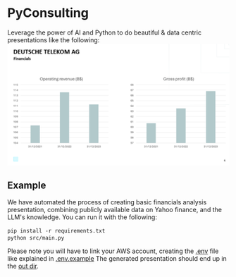 # PyConsulting

Leverage the power of AI and Python to do beautiful & data centric presentations like the following:
![](./figures/dt_financials.PNG)

## Example
We have automated the process of creating basic financials analysis presentation, combining publicly available data on Yahoo finance, and the LLM's knowledge. You can run it with the following:

```
pip install -r requirements.txt
python src/main.py
```
Please note you will have to link your AWS account, creating the [.env](/src/.env) file like explained in [.env.example](./src/.env.example)
The generated presentation should end up in the [out dir](./out/).